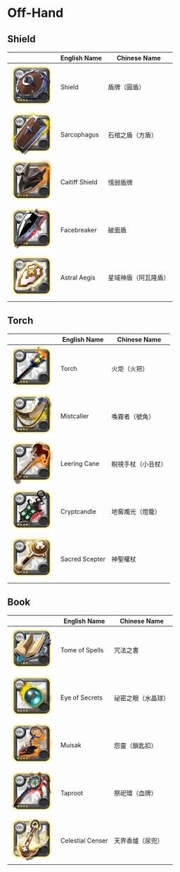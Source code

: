 # Off-Hand

## Shield

|| English Name | Chinese Name |
|---|---|---|
| ![](../../img/ava/T8_OFF_SHIELD@4) | Shield | 盾牌（圓盾） |
| ![](../../img/ava/T8_OFF_TOWERSHIELD_UNDEAD@4) | Sarcophagus | 石棺之盾（方盾） |
| ![](../../img/ava/T8_OFF_SHIELD_HELL@4) | Caitiff Shield | 懦弱盾牌 |
| ![](../../img/ava/T8_OFF_SPIKEDSHIELD_MORGANA@4) | Facebreaker | 破面盾 |
| ![](../../img/ava/T8_OFF_SHIELD_AVALON@4) | Astral Aegis | 星域神盾（阿瓦隆盾） |

## Torch

|| English Name | Chinese Name |
|---|---|---|
| ![](../../img/ava/T8_OFF_TORCH@4) | Torch | 火炬（火把） |
| ![](../../img/ava/T8_OFF_HORN_KEEPER@4) | Mistcaller | 喚霧者（號角） |
| ![](../../img/ava/T8_OFF_JESTERCANE_HELL@4) | Leering Cane | 睨視手杖（小丑杖） |
| ![](../../img/ava/T8_OFF_LAMP_UNDEAD@4) | Cryptcandle | 地窖燭光（燈籠） |
| ![](../../img/ava/T8_OFF_TALISMAN_AVALON@4) | Sacred Scepter | 神聖權杖 |

## Book

|| English Name | Chinese Name |
|---|---|---|
| ![](../../img/ava/T8_OFF_BOOK@4) | Tome of Spells | 咒法之書 |
| ![](../../img/ava/T8_OFF_ORB_MORGANA@4) | Eye of Secrets | 祕密之眼（水晶球） |
| ![](../../img/ava/T8_OFF_DEMONSKULL_HELL@4) | Muisak | 怨靈（鎖匙扣） |
| ![](../../img/ava/T8_OFF_TOTEM_KEEPER@4) | Taproot | 祭祀環（血牌） |
| ![](../../img/ava/T8_OFF_CENSER_AVALON@4) | Celestial Censer | 天界香爐（尿兜） |